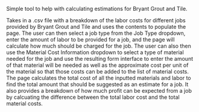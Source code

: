 Simple tool to help with calculating estimations for Bryant Grout and Tile.

Takes in a .csv file with a breakdown of the labor costs for different jobs provided by Bryant Grout and Tile and uses the contents to populate the page. 
The user can then select a job type from the Job Type dropdown, enter the amount of labor to be provided for a job, and the page will calculate how much should be charged for the job. 
The user can also then use the Material Cost Information dropdown to select a type of material needed for the job and use the resulting form interface to enter the amount of that material will be needed as well as the approximate cost per unit of the material so that those costs can be added to the list of material costs.
The page calculates the total cost of all the inputted materials and labor to find the total amount that should be suggested as an estimate for a job. It also provides a breakdown of how much profit can be expected from a job by calcuating the difference between the total labor cost and the total material costs.
